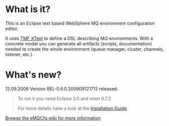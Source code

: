 # What is it? #

This is an Eclipse text based WebSphere MQ environment configuration editor.

It uses [TMF XText](http://www.eclipse.org/Xtext) to define a DSL describing MQ environments.
With a concrete model you can generate all artifacts (scripts, documentation) needed to create the whole environment (queue manager, cluster, channels, listener, etc.).

# What's new? #

12.09.2009 Version REL-0.6.0.200909121712 released.
> To run it you need Eclipse 3.5 and xtext 0.7.2

> For more details have a look at the [Installation Guide](Installation.md).

[Browse the eMQCfg wiki for more information](Welcome.md)